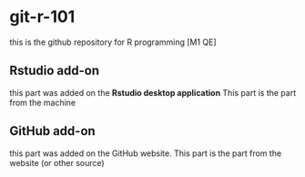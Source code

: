 # git-r-101

this is the github repository for R programming [M1 QE]

## Rstudio add-on

this part was added on the **Rstudio desktop application** This part is the part from the machine

## GitHub add-on

this part was added on the GitHub website. This part is the part from the website (or other source)
